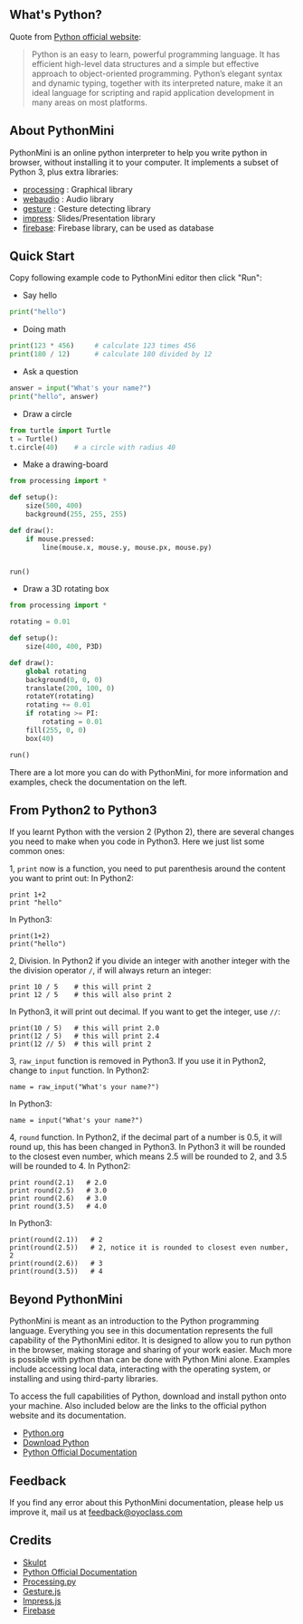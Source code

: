 ## What's Python?

Quote from [Python official website](https://www.python.org/):

> Python is an easy to learn, powerful programming language. It has efficient high-level data structures and a simple but effective approach to object-oriented programming. Python’s elegant syntax and dynamic typing, together with its interpreted nature, make it an ideal language for scripting and rapid application development in many areas on most platforms.


## About PythonMini

PythonMini is an online python interpreter to help you write python in browser, without installing it to your computer. It implements a subset of Python 3, plus extra libraries:

* [processing](/processing/setup) : Graphical library
* [webaudio](/webaudio/webaudio) : Audio library
* [gesture](/gesture/gesture) : Gesture detecting library
* [impress](/impress/impress): Slides/Presentation library
* [firebase](/firebase/setup): Firebase library, can be used as database


## Quick Start

Copy following example code to PythonMini editor then click "Run":

* Say hello

```python
print("hello")
```

* Doing math

```python
print(123 * 456)     # calculate 123 times 456
print(180 / 12)      # calculate 180 divided by 12
```

* Ask a question

```python
answer = input("What's your name?")
print("hello", answer)
```

* Draw a circle

```python
from turtle import Turtle
t = Turtle()
t.circle(40)    # a circle with radius 40
```

* Make a drawing-board

```python
from processing import *

def setup():
    size(500, 400)
    background(255, 255, 255)

def draw():
    if mouse.pressed:
        line(mouse.x, mouse.y, mouse.px, mouse.py)


run()
```

* Draw a 3D rotating box

```python
from processing import *

rotating = 0.01

def setup():
    size(400, 400, P3D)

def draw():
    global rotating
    background(0, 0, 0)
    translate(200, 100, 0)
    rotateY(rotating)
    rotating += 0.01
    if rotating >= PI:
        rotating = 0.01
    fill(255, 0, 0)
    box(40)

run()
```

There are a lot more you can do with PythonMini, for more information and examples, check the documentation on the left.

## From Python2 to Python3

If you learnt Python with the version 2 (Python 2), there are several changes you need to make when you code in Python3. Here we just list some common ones:

1, `print` now is a function, you need to put parenthesis around the content you want to print out:
In Python2:
```
print 1+2
print "hello"
```
In Python3:
```
print(1+2)
print("hello")
```

2, Division. In Python2 if you divide an integer with another integer with the the division operator `/`, if will always return an integer:
```
print 10 / 5    # this will print 2
print 12 / 5    # this will also print 2
```
In Python3, it will print out decimal. If you want to get the integer, use `//`:
```
print(10 / 5)   # this will print 2.0
print(12 / 5)   # this will print 2.4
print(12 // 5)  # this will print 2
```

3, `raw_input` function is removed in Python3. If you use it in Python2, change to `input` function.
In Python2:
```
name = raw_input("What's your name?")
```
In Python3:
```
name = input("What's your name?")
```

4, `round` function. In Python2, if the decimal part of a number is 0.5, it will round up, this has been changed in Python3. In Python3 it will be rounded to the closest even number, which means 2.5 will be rounded to 2, and 3.5 will be rounded to 4.
In Python2:
```
print round(2.1)   # 2.0
print round(2.5)   # 3.0
print round(2.6)   # 3.0
print round(3.5)   # 4.0
```
In Python3:
```
print(round(2.1))   # 2
print(round(2.5))   # 2, notice it is rounded to closest even number, 2
print(round(2.6))   # 3
print(round(3.5))   # 4
```

## Beyond PythonMini

PythonMini is meant as an introduction to the Python programming language. Everything you see in this documentation represents the full capability of the PythonMini editor. It is designed to allow you to run python in the browser, making storage and sharing of your work easier. Much more is possible with python than can be done with Python Mini alone. Examples include accessing local data, interacting with the operating system, or installing and using third-party libraries.

To access the full capabilities of Python, download and install python onto your machine. Also included below are the links to the official python website and its documentation.

 * [Python.org](https://www.python.org)
 * [Download Python](https://www.python.org/downloads/)
 * [Python Official Documentation](https://docs.python.org/3/)


## Feedback

If you find any error about this PythonMini documentation, please help us improve it, mail us at <a href="mailto:feedback@oyoclass.com">feedback@oyoclass.com</a>


## Credits

* [Skulpt](http://skulpt.org/)
* [Python Official Documentation](https://docs.python.org/3/)
* [Processing.py](http://py.processing.org/reference/)
* [Gesture.js](https://github.com/bofeng/gest.js)
* [Impress.js](https://github.com/impress/impress.js/)
* [Firebase](https://firebase.google.com)
